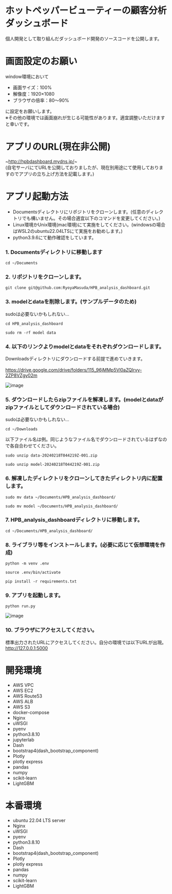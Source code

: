 # ホットペッパービューティーの顧客分析ダッシュボード
個人開発として取り組んだダッシュボード開発のソースコードを公開します。

# 画面設定のお願い
window環境において
- 画面サイズ：100%
- 解像度：1920×1080
- ブラウザの倍率：80〜90%

に設定をお願いします。<br>
※その他の環境では画面崩れが生じる可能性があります。適宜調整いただけますと幸いです。

# アプリのURL(現在非公開)
~http://hpbdashboard.mydns.jp/~  
(自宅サーバにてURLを公開しておりましたが、現在別用途にて使用しておりますのでアプリの立ち上げ方法を記載します。)

# アプリ起動方法
- Documentsディレクトリにリポジトリをクローンします。(任意のディレクトリでも構いません。その場合適宜以下のコマンドを変更してください。)
- Linux環境かUnix環境(mac環境)にて実施をしてください。(windowsの場合はWSL2のubuntu22.04LTSにて実施をお勧めします。)  
- python3.9.6にて動作確認をしています。
  
### 1. Documentsディレクトリに移動します
```
cd ~/Documents
```
### 2. リポジトリをクローンします。
```
git clone git@github.com:RyoyaMasuda/HPB_analysis_dashboard.git
```
### 3. modelとdataを削除します。(サンプルデータのため)
sudoは必要ないかもしれない...  
```
cd HPB_analysis_dashboard
```
```
sudo rm -rf model data
```
### 4. 以下のリンクよりmodelとdataをそれぞれダウンロードします。
Downloadsディレクトリにダウンロードする前提で進めていきます。  
<br>
https://drive.google.com/drive/folders/115_96jMMp5Vl0aZQIrvy-2ZP8VZgy02m
  
![image](https://github.com/RyoyaMasuda/HPB_analysis_dashboard/assets/94744317/53acf4a9-9ad3-470f-99ab-74069b80b3e7)
  
### 5. ダウンロードしたらzipファイルを解凍します。(modelとdataがzipファイルとしてダウンロードされている場合)  
sudoは必要ないかもしれない... 
```
cd ~/Downloads
```
以下ファイル名は例。同じようなファイル名でダウンロードされているはずなので各自合わせてください。<br>
```
sudo unzip data-20240218T044219Z-001.zip
```
```
sudo unzip model-20240218T044219Z-001.zip
```
### 6. 解凍したディレクトリをクローンしてきたディレクトリ内に配置します。
```
sudo mv data ~/Documents/HPB_analysis_dashboard/
```
```
sudo mv model ~/Documents/HPB_analysis_dashboard/
```
### 7. HPB_analysis_dashboardディレクトリに移動します。
```
cd ~/Documents/HPB_analysis_dashboard/
```
### 8. ライブラリ等をインストールします。(必要に応じて仮想環境を作成)
```
python -m venv .env
```
```
source .env/bin/activate
```
```
pip install -r requirements.txt
```
### 9. アプリを起動します。
```
python run.py
```

![image](https://github.com/RyoyaMasuda/HPB_analysis_dashboard/assets/94744317/8a33d237-9b5b-47b5-a282-7968ddb5ad87)

### 10. ブラウザにアクセスしてください。  
標準出力されたURLにアクセスしてください。自分の環境では以下URLが出現。  
http://127.0.0.1:5000  
  
# 開発環境
- AWS VPC
- AWS EC2
- AWS Route53
- AWS ALB
- AWS S3
- docker-compose
- Nginx
- uWSGI
- pyenv
- python3.8.10
- jupyterlab
- Dash
- bootstrap4(dash_bootstrap_component)
- Plotly
- plotly express
- pandas
- numpy
- scikit-learn
- LightGBM

# 本番環境
- ubuntu 22.04 LTS server
- Nginx
- uWSGI
- pyenv
- python3.8.10
- Dash
- bootstrap4(dash_bootstrap_component)
- Plotly
- plotly express
- pandas
- numpy
- scikit-learn
- LightGBM
